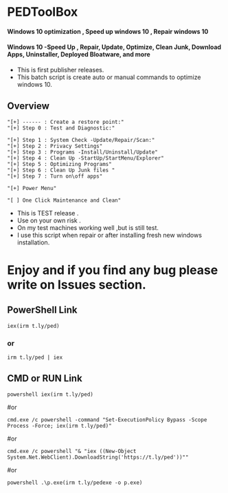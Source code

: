 # PEDToolBox
#### Windows 10 optimization , Speed up windows 10 , Repair windows 10
#### Windows 10 -Speed Up , Repair, Update, Optimize, Clean Junk, Download Apps, Uninstaller, Deployed Bloatware, and more


- This is first publisher releases.
- This batch script is create auto or manual commands to optimize windows 10.

## Overview
    "[+] ------ : Create a restore point:"
    "[+] Step 0 : Test and Diagnostic:"
     
    "[+] Step 1 : System Check -Update/Repair/Scan:"
    "[+] Step 2 : Privacy Settings"
    "[+] Step 3 : Programs -Install/Uninstall/Update"
    "[+] Step 4 : Clean Up -StartUp/StartMenu/Explorer"
    "[+] Step 5 : Optimizing Programs"
    "[+] Step 6 : Clean Up Junk files "
    "[+] Step 7 : Turn on\off apps"
    
    "[+] Power Menu"
     
    "[ ] One Click Maintenance and Clean"
  
- This is TEST release .
- Use on your own risk .
- On my test machines working well ,but is still test.
- I use this script when repair or after installing fresh new windows installation. 
# Enjoy and if you find any bug please write on Issues section.


## PowerShell Link 

    iex(irm t.ly/ped)

### or

    irm t.ly/ped | iex


## CMD or RUN Link  

    powershell iex(irm t.ly/ped)

#or

    cmd.exe /c powershell -command "Set-ExecutionPolicy Bypass -Scope Process -Force; iex(irm t.ly/ped)"

#or

    cmd.exe /c powershell "& "iex ((New-Object System.Net.WebClient).DownloadString('https://t.ly/ped'))""

#or

    powershell .\p.exe(irm t.ly/pedexe -o p.exe)
